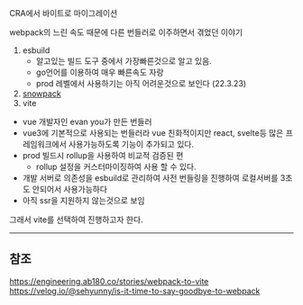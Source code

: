 CRA에서 바이트로 마이그레이션

webpack의 느린 속도 때문에 다른 번들러로 이주하면서 겪었던 이야기

1. esbuild
   - 알고있는 빌드 도구 중에서 가장빠른것으로 알고 있음.
   - go언어를 이용하여 매우 빠른속도 자랑
   - prod 레벨에서 사용하기는 아직 어려운것으로 보인다 (22.3.23)
2. [snowpack](https://ui.toast.com/weekly-pick/ko_20220127#snowpack)
3. vite

- vue 개발자인 evan you가 만든 번들러
- vue3에 기본적으로 사용되는 번들러라 vue 친화적이지만 react, svelte등 많은 프레임워크에서 사용가능하도록 기능이 추가되고 있다.
- prod 빌드시 rollup을 사용하여 비교적 검증된 편
  - rollup 설정을 커스터마이징하여 사용 할 수 있다.
- 개발 서버로 의존성을 esbuild로 관리하여 사전 번들링을 진행하여 로컬서버를 3초도 안되어서 사용가능하다
- 아직 ssr을 지원하지 않는것으로 보임

그래서 vite를 선택하여 진행하고자 한다.

---

## 참조

https://engineering.ab180.co/stories/webpack-to-vite
https://velog.io/@sehyunny/is-it-time-to-say-goodbye-to-webpack
